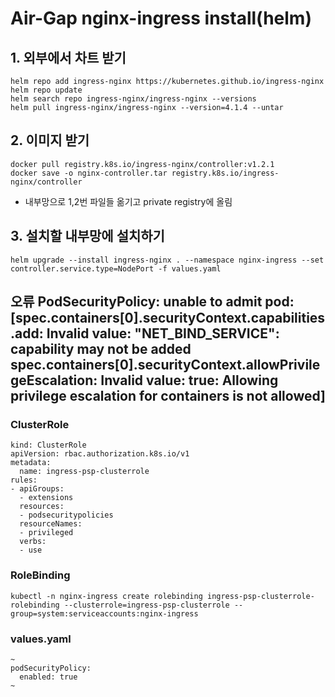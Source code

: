 
# Air-Gap nginx-ingress install(helm)
## 1. 외부에서 차트 받기
```
helm repo add ingress-nginx https://kubernetes.github.io/ingress-nginx
helm repo update
helm search repo ingress-nginx/ingress-nginx --versions
helm pull ingress-nginx/ingress-nginx --version=4.1.4 --untar
```
## 2. 이미지 받기
```
docker pull registry.k8s.io/ingress-nginx/controller:v1.2.1
docker save -o nginx-controller.tar registry.k8s.io/ingress-nginx/controller
```
- 내부망으로 1,2번 파일들 옮기고 private registry에 올림
## 3. 설치할 내부망에 설치하기
```
helm upgrade --install ingress-nginx . --namespace nginx-ingress --set controller.service.type=NodePort -f values.yaml
```




## 오류 PodSecurityPolicy: unable to admit pod: [spec.containers[0].securityContext.capabilities.add: Invalid value: "NET_BIND_SERVICE": capability may not be added spec.containers[0].securityContext.allowPrivilegeEscalation: Invalid value: true: Allowing privilege escalation for containers is not allowed]
### ClusterRole
```
kind: ClusterRole
apiVersion: rbac.authorization.k8s.io/v1
metadata:
  name: ingress-psp-clusterrole
rules:
- apiGroups:
  - extensions
  resources:
  - podsecuritypolicies
  resourceNames:
  - privileged
  verbs:
  - use
 ```
 ###  RoleBinding 
 ```
kubectl -n nginx-ingress create rolebinding ingress-psp-clusterrole-rolebinding --clusterrole=ingress-psp-clusterrole --group=system:serviceaccounts:nginx-ingress
 ```
### values.yaml
```
~
podSecurityPolicy:
  enabled: true
~
```
